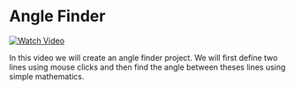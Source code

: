 # Angle Finder
[![Watch Video](https://github.com/murtazahassan/Angle-Finder/blob/master/tumbnail.jpg)](https://youtu.be/NmRt9kdUefk)

In this video we will create an angle finder project. We will first define two lines using mouse clicks and then find the angle between theses lines using simple mathematics. 
